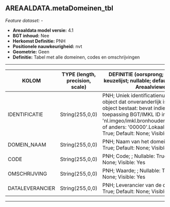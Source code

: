 ## AREAALDATA.metaDomeinen_tbl

*Feature dataset: -*


* __Areaaldata model versie:__ 4.1
* __BGT inhoud:__ Nee
* __Herkomst Definitie:__ PNH
* __Positionele nauwkeurigheid:__ nvt
* __Geometrie:__ Geen
* __Definitie:__ Tabel met alle domeinen, codes en omschrijvingen

***

|KOLOM                               |TYPE (length, precision, scale)               |DEFINITIE (oorsprong; beschrijving; keuzelijst; nullable; default; zichtbaar in Areaalviewer)|
|------                              |----               |-----    |
|IDENTIFICATIE                       |String(255,0,0)    |PNH; Uniek identificatienummer voor het object dat onveranderlijk is zolang het object bestaat: bevat indien van toepassing BGT/IMKL ID in format 'nl.imgeo/imkl.bronhouderscode.LokaalID' of anders: '00000'.LokaalID; ; Nullable: True; Default: None; Visible: No|
|DOMEIN_NAAM                         |String(255,0,0)    |PNH; Naam van het domein; ; Nullable: True; Default: None; Visible: Yes|
|CODE                                |String(255,0,0)    |PNH; Code; ; Nullable: True; Default: None; Visible: Yes|
|OMSCHRIJVING                        |String(255,0,0)    |PNH; Waarde; ; Nullable: True; Default: None; Visible: Yes|
|DATALEVERANCIER                     |String(255,0,0)    |PNH; Leverancier van de data; ; Nullable: True; Default: None; Visible: No|

***
